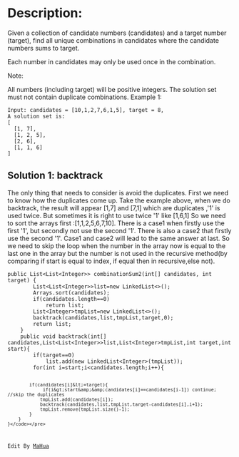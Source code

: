 
<body marginheight="0"><h1>Description:</h1>
<p>Given a collection of candidate numbers (candidates) and a target number (target), find all unique combinations in candidates where the candidate numbers sums to target.

</p>
<p>Each number in candidates may only be used once in the combination.

</p>
<p>Note:

</p>
<p>All numbers (including target) will be positive integers.
The solution set must not contain duplicate combinations.
Example 1:
</p>
<pre><code>Input: candidates = [10,1,2,7,6,1,5], target = 8,
A solution set is:
[
  [1, 7],
  [1, 2, 5],
  [2, 6],
  [1, 1, 6]
]</code></pre>
<h2>Solution 1: backtrack</h2>
<p>The only thing that needs to consider is  avoid the duplicates. First we need to know how the duplicates come up. Take the example above, when we do
 backtrack, the result will appear [1,7] and [7,1]  which are duplicates ,'1' is used twice. But sometimes it is right to use twice '1' like [1,6,1]
 So we need to sort the arrays first :[1,1,2,5,6,7,10]. There is a case1 when firstly use the first '1', but secondly not use the second '1'. There is also a case2
 that firstly use the second '1'. Case1 and case2 will lead to the same answer at last. So we need to skip the loop when the number in the array now is equal to 
 the last one in the array but the number is not used in the recursive method(by comparing if start is equal to index, if equal then in recursive,else not).
</p>
<pre><code class="lang-java">public List&lt;List&lt;Integer&gt;&gt; combinationSum2(int[] candidates, int target) {
        List&lt;List&lt;Integer&gt;&gt;list=new LinkedList&lt;&gt;();
        Arrays.sort(candidates);
        if(candidates.length==0)
            return list;
        List&lt;Integer&gt;tmpList=new LinkedList&lt;&gt;();
        backtrack(candidates,list,tmpList,target,0);
        return list;
    }
    public void backtrack(int[] candidates,List&lt;List&lt;Integer&gt;&gt;list,List&lt;Integer&gt;tmpList,int target,int start){
        if(target==0)
            list.add(new LinkedList&lt;Integer&gt;(tmpList));
        for(int i=start;i&lt;candidates.length;i++){

            if(candidates[i]&lt;=target){
                 if(i&gt;start&amp;&amp;candidates[i]==candidates[i-1]) continue; //skip the duplicates
                tmpList.add(candidates[i]);
                backtrack(candidates,list,tmpList,target-candidates[i],i+1);
                tmpList.remove(tmpList.size()-1);
            }
        }
    }</code></pre>
<p>Edit By <a href="http://mahua.jser.me">MaHua</a></p>
</body></html>
